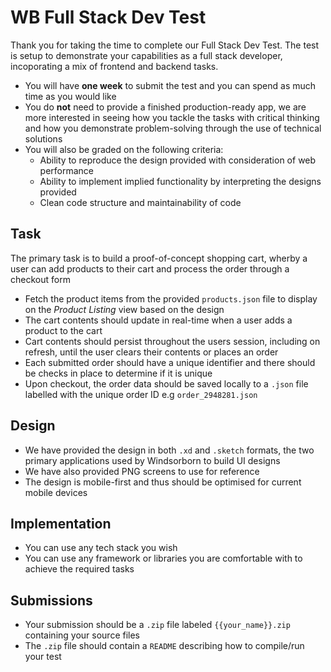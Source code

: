 # WB Full Stack Dev Test
Thank you for taking the time to complete our Full Stack Dev Test. The test is setup to demonstrate your capabilities as a full stack developer, incoporating a mix of frontend and backend tasks.
- You will have **one week** to submit the test and you can spend as much time as you would like
- You do **not** need to provide a finished production-ready app, we are more interested in seeing how you tackle the tasks with critical thinking and how you demonstrate problem-solving through the use of technical solutions
- You will also be graded on the following criteria:
  - Ability to reproduce the design provided with consideration of web performance
  - Ability to implement implied functionality by interpreting the designs provided
  - Clean code structure and maintainability of code

## Task
 The primary task is to build a proof-of-concept shopping cart, wherby a user can add products to their cart and process the order through a checkout form
  - Fetch the product items from the provided `products.json` file to display on the *Product Listing* view based on the design
  - The cart contents should update in real-time when a user adds a product to the cart
  - Cart contents should persist throughout the users session, including on refresh, until the user clears their contents or places an order
  - Each submitted order should have a unique identifier and there should be checks in place to determine if it is unique
  - Upon checkout, the order data should be saved locally to a `.json` file labelled with the  unique order ID e.g `order_2948281.json`

## Design
* We have provided the design in both `.xd` and `.sketch` formats, the two primary applications used by Windsorborn to build UI designs
* We have also provided PNG screens to use for reference
* The design is mobile-first and thus should be optimised for current mobile devices

## Implementation
* You can use any tech stack you wish
* You can use any framework or libraries you are comfortable with to achieve the required tasks

## Submissions
* Your submission should be a `.zip` file labeled `{{your_name}}.zip` containing your source files
* The `.zip` file should contain a `README` describing how to compile/run your test